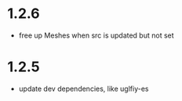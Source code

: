 # 1.2.6
* free up Meshes when src is updated but not set

# 1.2.5
* update dev dependencies, like uglfiy-es
